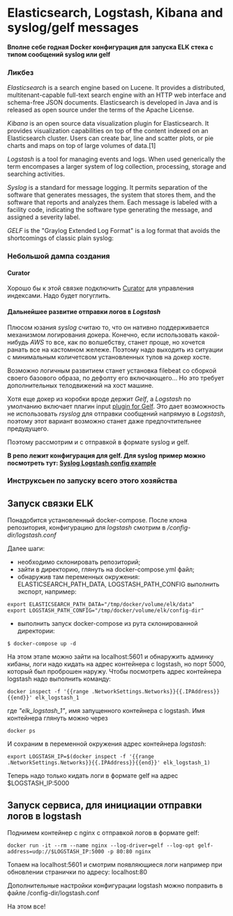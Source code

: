 # Elasticsearch, Logstash, Kibana and syslog/gelf messages

**Вполне себе годная Docker конфигурация для запуска ELK стека с типом сообщений syslog или gelf**

### Ликбез

*Elasticsearch* is a search engine based on Lucene. It provides a distributed, multitenant-capable full-text search engine with an HTTP web interface and schema-free JSON documents. Elasticsearch is developed in Java and is released as open source under the terms of the Apache License. 

*Kibana* is an open source data visualization plugin for Elasticsearch. It provides visualization capabilities on top of the content indexed on an Elasticsearch cluster. Users can create bar, line and scatter plots, or pie charts and maps on top of large volumes of data.[1]

*Logstash* is a tool for managing events and logs. When used generically the term encompases a larger system of log collection, processing, storage and searching activities.

*Syslog* is a standard for message logging. It permits separation of the software that generates messages, the system that stores them, and the software that reports and analyzes them. Each message is labeled with a facility code, indicating the software type generating the message, and assigned a severity label.

*GELF* is the "Graylog Extended Log Format" is a log format that avoids the shortcomings of classic plain syslog:

### Небольшой дампа создания 

#### Curator

Хорошо бы к этой связке подключить [Curator](https://github.com/elastic/curator) для управления индексами. Надо будет погуглить.

#### Дальнейшее развитие отправки логов в *Logstash*

Плюсом юзания *syslog* считаю то, что он нативно поддерживается механизмом логирования докера.
Конечно, если использовать какой-нибудь *AWS* то все, как по волшебству, станет проще, но хочется ранать все на кастомном жележе. 
Поэтому надо выходить из ситуации с минимальным количетсвом установленных тулов на докер хосте.

Возможно логичным развитием станет установка filebeat со сборкой своего базового образа, по дефолту его включающего... Но это требует дополнительных телодвижений на хост машине.

Хотя еще докер из коробки вроде держит *Gelf*, а *Logstash* по умолчанию включает плагин input [plugin for Gelf](https://www.elastic.co/guide/en/logstash/current/plugins-inputs-gelf.html).
Это дает возможность не использовать *rsyslog* для отправки сообщений напрямую в *Logstash*, поэтому этот вариант возможно станет даже предпочтительнее предудущего.

Поэтому рассмотрим и с отправкой в формате syslog и gelf. 

**В репо лежит конфигурация для gelf. Для syslog пример можно посмотреть тут: [Syslog Logstash config example](https://www.elastic.co/guide/en/logstash/current/config-examples.html)**

### Инструксьен по запуску всего этого хозяйства

## Запуск связки ELK

Понадобится установленный docker-compose. После клона репозитория, конфигурацию для *logstash* смотрим в */config-dir/logstash.conf*

Далее шаги:
- необходимо склонировать репозиторий;
- зайти в директорию, глянуть на docker-compose.yml файл;
- обнаружив там переменных окружения: ELASTICSEARCH_PATH_DATA, LOGSTASH_PATH_CONFIG выполнить экспорт, например:

```
export ELASTICSEARCH_PATH_DATA="/tmp/docker/volume/elk/data"
export LOGSTASH_PATH_CONFIG="/tmp/docker/volume/elk/config-dir"
```

- выполнить запуск docker-compose из рута склонированной директории:

```
$ docker-compose up -d
```

На этом этапе можно зайти на localhost:5601 и обнаружить админку кибаны, логи надо кидать на адрес контейнера с logstash, но порт 5000, который был проброшен наружу. Чтобы посмотреть адрес контейнера logstash надо выполнить команду:

```
docker inspect -f '{{range .NetworkSettings.Networks}}{{.IPAddress}}{{end}}' elk_logstash_1
```

где *"elk_logstash_1"*, имя запущенного контейнера с logstash. Имя контейнера глянуть можно через

```
docker ps
```

И сохраним в переменной окружения адрес контейнера *logstash*:

```
export LOGSTASH_IP=$(docker inspect -f '{{range .NetworkSettings.Networks}}{{.IPAddress}}{{end}}' elk_logstash_1)
```

Теперь надо только кидать логи в формате gelf на адрес $LOGSTASH_IP:5000

## Запуск сервиса, для инициации отправки логов в logstash

Поднимем контейнер с nginx с отправкой логов в формате gelf:

```
docker run -it --rm --name nginx --log-driver=gelf --log-opt gelf-address=udp://$LOGSTASH_IP:5000 -p 80:80 nginx
```

Топаем на localhost:5601 и смотрим появляющиеся логи например при обновлении странички по адресу: localhost:80

Дополнительные настройки конфигурации logstash можно поправить в файле /config-dir/logstash.conf

На этом все!